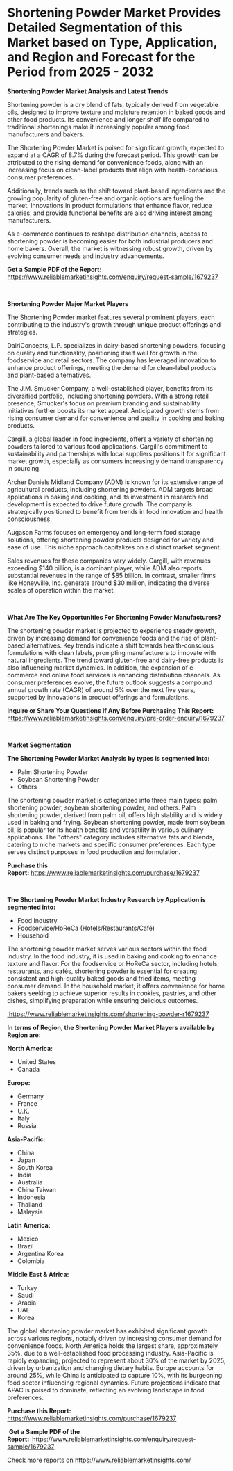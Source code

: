 <p><h1>Shortening Powder Market Provides Detailed Segmentation of this Market based on Type, Application, and Region and Forecast for the Period from 2025 - 2032</h1></p><p><strong>Shortening Powder Market Analysis and Latest Trends</strong></p>
<p><p>Shortening powder is a dry blend of fats, typically derived from vegetable oils, designed to improve texture and moisture retention in baked goods and other food products. Its convenience and longer shelf life compared to traditional shortenings make it increasingly popular among food manufacturers and bakers. </p><p>The Shortening Powder Market is poised for significant growth, expected to expand at a CAGR of 8.7% during the forecast period. This growth can be attributed to the rising demand for convenience foods, along with an increasing focus on clean-label products that align with health-conscious consumer preferences. </p><p>Additionally, trends such as the shift toward plant-based ingredients and the growing popularity of gluten-free and organic options are fueling the market. Innovations in product formulations that enhance flavor, reduce calories, and provide functional benefits are also driving interest among manufacturers. </p><p>As e-commerce continues to reshape distribution channels, access to shortening powder is becoming easier for both industrial producers and home bakers. Overall, the market is witnessing robust growth, driven by evolving consumer needs and industry advancements.</p></p>
<p><strong>Get a Sample PDF of the Report:&nbsp;</strong> <a href="https://www.reliablemarketinsights.com/enquiry/request-sample/1679237?utm_campaign=3005&utm_medium=2&utm_source=Github&utm_content=ia&utm_term=24032025&utm_id=shortening-powder">https://www.reliablemarketinsights.com/enquiry/request-sample/1679237</a></p>
<p>&nbsp;</p>
<p><strong>Shortening Powder Major Market Players</strong></p>
<p><p>The Shortening Powder market features several prominent players, each contributing to the industry's growth through unique product offerings and strategies. </p><p>DairiConcepts, L.P. specializes in dairy-based shortening powders, focusing on quality and functionality, positioning itself well for growth in the foodservice and retail sectors. The company has leveraged innovation to enhance product offerings, meeting the demand for clean-label products and plant-based alternatives.</p><p>The J.M. Smucker Company, a well-established player, benefits from its diversified portfolio, including shortening powders. With a strong retail presence, Smucker's focus on premium branding and sustainability initiatives further boosts its market appeal. Anticipated growth stems from rising consumer demand for convenience and quality in cooking and baking products.</p><p>Cargill, a global leader in food ingredients, offers a variety of shortening powders tailored to various food applications. Cargill's commitment to sustainability and partnerships with local suppliers positions it for significant market growth, especially as consumers increasingly demand transparency in sourcing.</p><p>Archer Daniels Midland Company (ADM) is known for its extensive range of agricultural products, including shortening powders. ADM targets broad applications in baking and cooking, and its investment in research and development is expected to drive future growth. The company is strategically positioned to benefit from trends in food innovation and health consciousness.</p><p>Augason Farms focuses on emergency and long-term food storage solutions, offering shortening powder products designed for variety and ease of use. This niche approach capitalizes on a distinct market segment.</p><p>Sales revenues for these companies vary widely. Cargill, with revenues exceeding $140 billion, is a dominant player, while ADM also reports substantial revenues in the range of $85 billion. In contrast, smaller firms like Honeyville, Inc. generate around $30 million, indicating the diverse scales of operation within the market.</p></p>
<p>&nbsp;</p>
<p><strong>What Are The Key Opportunities For Shortening Powder Manufacturers?</strong></p>
<p><p>The shortening powder market is projected to experience steady growth, driven by increasing demand for convenience foods and the rise of plant-based alternatives. Key trends indicate a shift towards health-conscious formulations with clean labels, prompting manufacturers to innovate with natural ingredients. The trend toward gluten-free and dairy-free products is also influencing market dynamics. In addition, the expansion of e-commerce and online food services is enhancing distribution channels. As consumer preferences evolve, the future outlook suggests a compound annual growth rate (CAGR) of around 5% over the next five years, supported by innovations in product offerings and formulations.</p></p>
<p><strong>Inquire or Share Your Questions If Any Before Purchasing This Report:</strong> <a href="https://www.reliablemarketinsights.com/enquiry/pre-order-enquiry/1679237?utm_campaign=3005&utm_medium=2&utm_source=Github&utm_content=ia&utm_term=24032025&utm_id=shortening-powder">https://www.reliablemarketinsights.com/enquiry/pre-order-enquiry/1679237</a></p>
<p>&nbsp;</p>
<p><strong>Market Segmentation</strong></p>
<p><strong>The Shortening Powder Market Analysis by types is segmented into:</strong></p>
<p><ul><li>Palm Shortening Powder</li><li>Soybean Shortening Powder</li><li>Others</li></ul></p>
<p><p>The shortening powder market is categorized into three main types: palm shortening powder, soybean shortening powder, and others. Palm shortening powder, derived from palm oil, offers high stability and is widely used in baking and frying. Soybean shortening powder, made from soybean oil, is popular for its health benefits and versatility in various culinary applications. The "others" category includes alternative fats and blends, catering to niche markets and specific consumer preferences. Each type serves distinct purposes in food production and formulation.</p></p>
<p><strong>Purchase this Report:&nbsp;</strong><a href="https://www.reliablemarketinsights.com/purchase/1679237?utm_campaign=3005&utm_medium=2&utm_source=Github&utm_content=ia&utm_term=24032025&utm_id=shortening-powder">https://www.reliablemarketinsights.com/purchase/1679237</a></p>
<p>&nbsp;</p>
<p><strong>The Shortening Powder Market Industry Research by Application is segmented into:</strong></p>
<p><ul><li>Food Industry</li><li>Foodservice/HoReCa (Hotels/Restaurants/Café)</li><li>Household</li></ul></p>
<p><p>The shortening powder market serves various sectors within the food industry. In the food industry, it is used in baking and cooking to enhance texture and flavor. For the foodservice or HoReCa sector, including hotels, restaurants, and cafés, shortening powder is essential for creating consistent and high-quality baked goods and fried items, meeting consumer demand. In the household market, it offers convenience for home bakers seeking to achieve superior results in cookies, pastries, and other dishes, simplifying preparation while ensuring delicious outcomes.</p></p>
<p><a href="https://www.reliablemarketinsights.com/shortening-powder-r1679237?utm_campaign=3005&utm_medium=2&utm_source=Github&utm_content=ia&utm_term=24032025&utm_id=shortening-powder">&nbsp;https://www.reliablemarketinsights.com/shortening-powder-r1679237</a></p>
<p><strong>In terms of Region, the Shortening Powder Market Players available by Region are:</strong></p>
<p>
    <p> <strong> North America: </strong>
        <ul>
            <li>United States</li>
            <li>Canada</li>
        </ul>
        </p> 
    <p> <strong> Europe: </strong>
        <ul>
            <li>Germany</li>
            <li>France</li>
            <li>U.K.</li>
            <li>Italy</li>
            <li>Russia</li>
        </ul>
        </p> 
    <p> <strong> Asia-Pacific: </strong>
        <ul>
            <li>China</li>
            <li>Japan</li>
            <li>South Korea</li>
            <li>India</li>
            <li>Australia</li>
            <li>China Taiwan</li>
            <li>Indonesia</li>
            <li>Thailand</li>
            <li>Malaysia</li>
        </ul>
        </p> 
    <p> <strong> Latin America: </strong>
        <ul>
            <li>Mexico</li>
            <li>Brazil</li>
            <li>Argentina Korea</li>
            <li>Colombia</li>
        </ul>
        </p> 
    <p> <strong> Middle East & Africa: </strong>
        <ul>
            <li>Turkey</li>
            <li>Saudi</li>
            <li>Arabia</li>
            <li>UAE</li>
            <li>Korea</li>
        </ul>
    </p>
    </p>
<p><p>The global shortening powder market has exhibited significant growth across various regions, notably driven by increasing consumer demand for convenience foods. North America holds the largest share, approximately 35%, due to a well-established food processing industry. Asia-Pacific is rapidly expanding, projected to represent about 30% of the market by 2025, driven by urbanization and changing dietary habits. Europe accounts for around 25%, while China is anticipated to capture 10%, with its burgeoning food sector influencing regional dynamics. Future projections indicate that APAC is poised to dominate, reflecting an evolving landscape in food preferences.</p></p>
<p><strong>Purchase this Report: </strong><a href="https://www.reliablemarketinsights.com/purchase/1679237?utm_campaign=3005&utm_medium=2&utm_source=Github&utm_content=ia&utm_term=24032025&utm_id=shortening-powder">https://www.reliablemarketinsights.com/purchase/1679237</a></p>
<p>&nbsp;<strong>Get a Sample PDF of the Report:&nbsp;&nbsp;</strong><a href="https://www.reliablemarketinsights.com/enquiry/request-sample/1679237?utm_campaign=3005&utm_medium=2&utm_source=Github&utm_content=ia&utm_term=24032025&utm_id=shortening-powder">https://www.reliablemarketinsights.com/enquiry/request-sample/1679237</a></p>
<p><strong></strong></p>
<p>Check more reports on <a href="https://www.reliablemarketinsights.com/?utm_campaign=3005&utm_medium=2&utm_source=Github&utm_content=ia&utm_term=24032025&utm_id=shortening-powder">https://www.reliablemarketinsights.com/</a></p>
